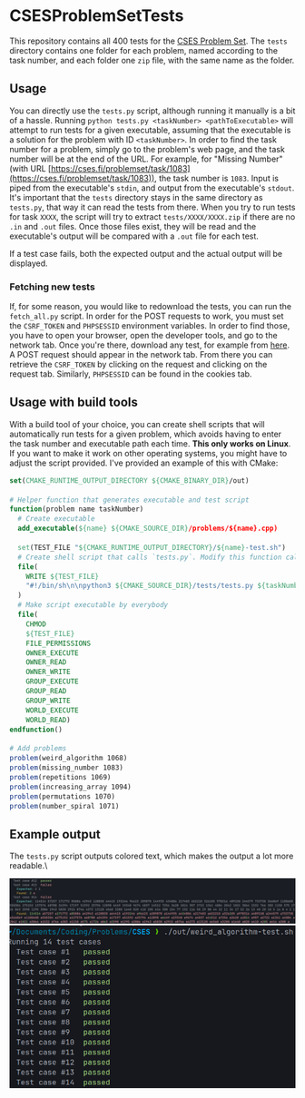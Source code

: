 # CSESProblemSetTests

This repository contains all 400 tests for the [CSES Problem Set](https://cses.fi/problemset/).
The `tests` directory contains one folder for each problem, named according to the task number, and each folder
one `zip` file, with the same name as the folder.

## Usage

You can directly use the `tests.py` script, although running it manually is a bit of a hassle.
Running `python tests.py <taskNumber> <pathToExecutable>` will attempt to run tests for a given executable,
assuming that the executable is a solution for the problem with ID `<taskNumber>`. In order to find the task number
for a problem, simply go to the problem's web page, and the task number will be at the end of the URL.
For example, for "Missing Number" (with URL
[https://cses.fi/problemset/task/1083](https://cses.fi/problemset/task/1083)), the task number is `1083`.
Input is piped from the executable's `stdin`, and output from the executable's `stdout`. It's important that
the `tests` directory stays in the same directory as `tests.py`, that way it can read the tests from there.
When you try to run tests for task `XXXX`, the script will try to extract `tests/XXXX/XXXX.zip` if there are no `.in`
and `.out` files. Once those files exist, they will be read and the executable's output will be compared with a `.out`
file for each test.

If a test case fails, both the expected output and the actual output will be displayed.

### Fetching new tests

If, for some reason, you would like to redownload the tests, you can run the `fetch_all.py` script. In order for the
POST requests to work, you must set the `CSRF_TOKEN` and `PHPSESSID` environment variables. In order to find those,
you have to open your browser, open the developer tools, and go to the network tab. Once you're there, download any
test, for example from [here](https://cses.fi/problemset/tests/1068/). A POST request should appear in the network
tab. From there you can retrieve the `CSRF_TOKEN` by clicking on the request and clicking on the request tab.
Similarly, `PHPSESSID` can be found in the cookies tab.

## Usage with build tools

With a build tool of your choice, you can create shell scripts that will automatically run tests for a given problem,
which avoids having to enter the task number and executable path each time. **This only works on Linux**. If you
want to make it work on other operating systems, you might have to adjust the script provided.
I've provided an example of this with CMake:

```cmake
set(CMAKE_RUNTIME_OUTPUT_DIRECTORY ${CMAKE_BINARY_DIR}/out)

# Helper function that generates executable and test script
function(problem name taskNumber)
  # Create executable
  add_executable(${name} ${CMAKE_SOURCE_DIR}/problems/${name}.cpp)

  set(TEST_FILE "${CMAKE_RUNTIME_OUTPUT_DIRECTORY}/${name}-test.sh")
  # Create shell script that calls `tests.py`. Modify this function call accordingly with your operating system.
  file(
    WRITE ${TEST_FILE}
    "#!/bin/sh\n\npython3 ${CMAKE_SOURCE_DIR}/tests/tests.py ${taskNumber} ${CMAKE_RUNTIME_OUTPUT_DIRECTORY}/${name}"
  )
  # Make script executable by everybody
  file(
    CHMOD
    ${TEST_FILE}
    FILE_PERMISSIONS
    OWNER_EXECUTE
    OWNER_READ
    OWNER_WRITE
    GROUP_EXECUTE
    GROUP_READ
    GROUP_WRITE
    WORLD_EXECUTE
    WORLD_READ)
endfunction()

# Add problems
problem(weird_algorithm 1068)
problem(missing_number 1083)
problem(repetitions 1069)
problem(increasing_array 1094)
problem(permutations 1070)
problem(number_spiral 1071)
```

## Example output

The `tests.py` script outputs colored text, which makes the output a lot more readable.\

![Output example with errors](output_example1.png "Output example with errors")\
![Output example with only passes](output_example2.png "Output example with all passes")

